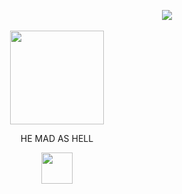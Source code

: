 
                                ‎![](https://komarev.com/ghpvc/?username=Hunkery&label=𖡼&color=ff7a91&style=plastic)


<p align="center">
  <img src="https://media1.tenor.com/m/CwpjTLKEPk4AAAAC/herb-is-mad-bc-you-said-planting-is-trash.gif" width="150">
  </p>

<p align="center">HE MAD AS HELL</p>

<p align="center">
  <img src="https://i.pinimg.com/originals/00/da/8c/00da8c27598ea96e64f6986d7b0ba316.gif" width="50">
  </p>
